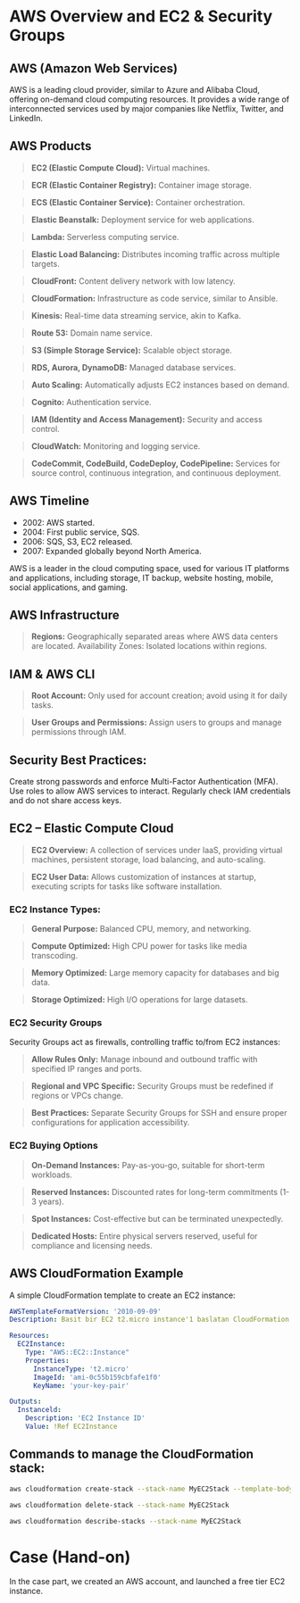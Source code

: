 
# AWS Overview and EC2 & Security Groups

## AWS (Amazon Web Services)

AWS is a leading cloud provider, similar to Azure and Alibaba Cloud, offering on-demand cloud computing resources. It provides a wide range of interconnected services used by major companies like Netflix, Twitter, and LinkedIn.

## AWS Products

> **EC2 (Elastic Compute Cloud):** Virtual machines.

> **ECR (Elastic Container Registry):** Container image storage.

> **ECS (Elastic Container Service):** Container orchestration.

> **Elastic Beanstalk:** Deployment service for web applications.

> **Lambda:** Serverless computing service.

> **Elastic Load Balancing:** Distributes incoming traffic across multiple targets.

> **CloudFront:** Content delivery network with low latency.

> **CloudFormation:** Infrastructure as code service, similar to Ansible.

> **Kinesis:** Real-time data streaming service, akin to Kafka.

> **Route 53:** Domain name service.

> **S3 (Simple Storage Service):** Scalable object storage.

> **RDS, Aurora, DynamoDB:** Managed database services.

> **Auto Scaling:** Automatically adjusts EC2 instances based on demand.

> **Cognito:** Authentication service.

> **IAM (Identity and Access Management):** Security and access control.

> **CloudWatch:** Monitoring and logging service.

> **CodeCommit, CodeBuild, CodeDeploy, CodePipeline:** Services for source control, continuous integration, and continuous deployment.

## AWS Timeline

- 2002: AWS started.
- 2004: First public service, SQS.
- 2006: SQS, S3, EC2 released.
- 2007: Expanded globally beyond North America.

AWS is a leader in the cloud computing space, used for various IT platforms and applications, including storage, IT backup, website hosting, mobile, social applications, and gaming.

## AWS Infrastructure

> **Regions:** Geographically separated areas where AWS data centers are located.
Availability Zones: Isolated locations within regions.

## IAM & AWS CLI

> **Root Account:** Only used for account creation; avoid using it for daily tasks.

> **User Groups and Permissions:** Assign users to groups and manage permissions through IAM.

## Security Best Practices:
Create strong passwords and enforce Multi-Factor Authentication (MFA).
Use roles to allow AWS services to interact.
Regularly check IAM credentials and do not share access keys.

## EC2 – Elastic Compute Cloud

> **EC2 Overview:** A collection of services under IaaS, providing virtual machines, persistent storage, load balancing, and auto-scaling.

> **EC2 User Data:** Allows customization of instances at startup, executing scripts for tasks like software installation.

### EC2 Instance Types:
> **General Purpose:** Balanced CPU, memory, and networking.

> **Compute Optimized:** High CPU power for tasks like media transcoding.

> **Memory Optimized:** Large memory capacity for databases and big data.

> **Storage Optimized:** High I/O operations for large datasets.

### EC2 Security Groups

Security Groups act as firewalls, controlling traffic to/from EC2 instances:

> **Allow Rules Only:** Manage inbound and outbound traffic with specified IP ranges and ports.

> **Regional and VPC Specific:** Security Groups must be redefined if regions or VPCs change.

> **Best Practices:** Separate Security Groups for SSH and ensure proper configurations for application accessibility.

### EC2 Buying Options


> **On-Demand Instances:** Pay-as-you-go, suitable for short-term workloads.

> **Reserved Instances:** Discounted rates for long-term commitments (1-3 years).

> **Spot Instances:** Cost-effective but can be terminated unexpectedly.

> **Dedicated Hosts:** Entire physical servers reserved, useful for compliance and licensing needs.

## AWS CloudFormation Example

A simple CloudFormation template to create an EC2 instance:

```yaml
AWSTemplateFormatVersion: '2010-09-09'
Description: Basit bir EC2 t2.micro instance'1 baslatan CloudFormation sablonu.

Resources:
  EC2Instance:
    Type: "AWS::EC2::Instance"
    Properties:
      InstanceType: 't2.micro'
      ImageId: 'ami-0c55b159cbfafe1f0'
      KeyName: 'your-key-pair'

Outputs:
  Instanceld:
    Description: 'EC2 Instance ID'
    Value: !Ref EC2Instance
````

## Commands to manage the CloudFormation stack:

```bash
aws cloudformation create-stack --stack-name MyEC2Stack --template-body file://template.yaml

aws cloudformation delete-stack --stack-name MyEC2Stack 

aws cloudformation describe-stacks --stack-name MyEC2Stack
```

# Case (Hand-on)

In the case part, we created an AWS account, and launched a free tier EC2 instance.